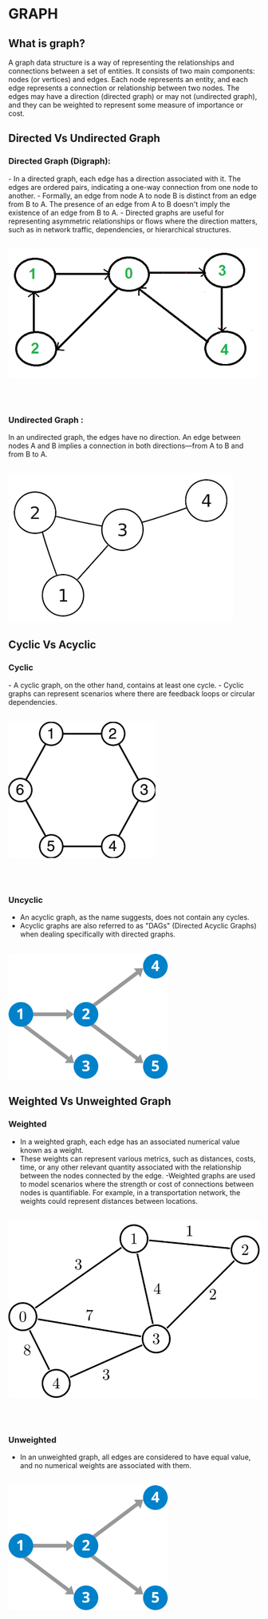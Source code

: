 # GRAPH

## What is graph?

A graph data structure is a way of representing the relationships and connections between a set of entities. It consists of two main components: nodes (or vertices) and edges. Each node represents an entity, and each edge represents a connection or relationship between two nodes. The edges may have a direction (directed graph) or may not (undirected graph), and they can be weighted to represent some measure of importance or cost.

## Directed Vs Undirected Graph

<h3>Directed Graph (Digraph):</h3>
- In a directed graph, each edge has a direction associated with it. The edges are ordered pairs, indicating a one-way connection from one node to another.
- Formally, an edge from node A to node B is distinct from an edge from B to A. The presence of an edge from A to B doesn't imply the existence of an edge from B to A.
- Directed graphs are useful for representing asymmetric relationships or flows where the direction matters, such as in network traffic, dependencies, or hierarchical structures.
<br>
<br>

![View Design](assets/directed-graph.png)

<br>
<br>

<h3>Undirected Graph :</h3>
In an undirected graph, the edges have no direction. An edge between nodes A and B implies a connection in both directions—from A to B and from B to A.
<br>
<br>

![View Design](assets/undirected-graph.png)

## Cyclic Vs Acyclic

<h3>Cyclic</h3>
- A cyclic graph, on the other hand, contains at least one cycle.
- Cyclic graphs can represent scenarios where there are feedback loops or circular dependencies.
<br>
<br>

![View Design](assets/cyclic-graph.png)

<br>
<br>

<h3>Uncyclic</h3>

- An acyclic graph, as the name suggests, does not contain any cycles.
- Acyclic graphs are also referred to as "DAGs" (Directed Acyclic Graphs) when dealing specifically with directed graphs.
  <br>
  <br>

![View Design](assets/uncyclic-graph.png)

## Weighted Vs Unweighted Graph

<h3>Weighted</h3>

- In a weighted graph, each edge has an associated numerical value known as a weight.
- These weights can represent various metrics, such as distances, costs, time, or any other relevant quantity associated with the relationship between the nodes connected by the edge.
  -Weighted graphs are used to model scenarios where the strength or cost of connections between nodes is quantifiable. For example, in a transportation network, the weights could represent distances between locations.
  <br>
  <br>

![View Design](assets/weightend-graph.png)

<br>
<br>

<h3>Unweighted</h3>

- In an unweighted graph, all edges are considered to have equal value, and no numerical weights are associated with them.
  <br>
  <br>

![View Design](assets/uncyclic-graph.png)

